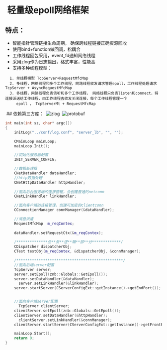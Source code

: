 #  轻量级epoll网络框架

## 特点：
* 智能指针管理链接生命周期， 确保跨线程链接正确资源回收
* 使用bind+function做回调，松耦合
* 工作线程回包采用，event_fd通知网络线程
* 采用zlog作为日志输出，格式丰富，性能高
* 支持多种线程模型：
```
  1. 单线程模型 TcpServer+RequestMfcMap
  2. 多线程，网络线程和多个工作线程，网路线程收发请求管理epoll，工作线程处理请求 TcpServer + AsyncRequestMfcMap
  3. 多线程，网路线程负责侦听和多个工作线程， 网络线程只负责listen和connect，将连接派送给工作线程，由工作线程去收发关闭连接，每个工作线程管理一个   
     epoll ， TcpServerMt + RequestMfcMap
```

  ##  依赖第三方库：
  ![zlog](https://github.com/HardySimpson/zlog)
  ![protobuf](https://github.com/google/protobuf)




```C++
int main(int sz, char* argc[])
{
    initLog("../conf/log.conf", "server_lb", "", "");

    CMainLoop mainLoop;
    mainLoop.Init();

    //初始化服务器配置
    INIT_SERVER_CONFIG;

    //数据处理器
    CNetDataHandler dataHandler;
    //http数据处理
    CNetHttpDataHandler httpHandler;
    
    //面向后台服务端的连接管理，会创建普通的netconn
    CNetLinkHandler linkHandler;

    //面向客户端的连接管理，创建可加密的clientconn
    CConnectionManager connManager(&dataHandler);

    //消息派遣
    RequestMfcMap  m_reqContex;
    
    dataHandler.setRequestCtx(&m_reqContex);
    
    /**************业**务**逻**辑**部**分*************/
    CDispatcher dispatcherObj;
    CTest testObj(m_reqContex, &dispatcherObj, &connManager);

    /************************************************/
    //面向后端server配置
    TcpServer server;
    server.setEpoll(znb::Globals::GetEpoll());
    server.setDataHandler(&dataHandler);
	  server.setLinkHandler(&linkHandler);
    server.startServer(CServerConfigExt::getInstance()->getEndPort());	  


    //面向客户端server配置
	  TcpServer clientServer;
    clientServer.setEpoll(znb::Globals::GetEpoll());
    clientServer.setDataHandler(&httpHandler);
	  clientServer.setLinkHandler(&connManager);
    clientServer.startServer(CServerConfigExt::getInstance()->getFrontPort());

    mainLoop.Start();
    return 0;
}
```
